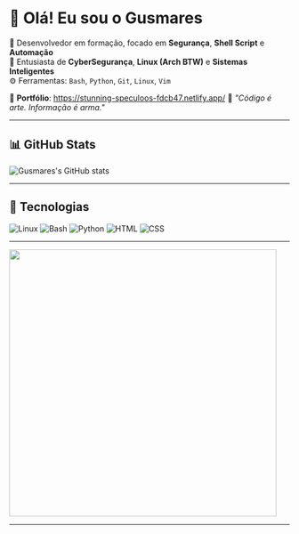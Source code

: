 # 👋 Olá! Eu sou o Gusmares

🎯 Desenvolvedor em formação, focado em **Segurança**, **Shell Script** e **Automação**  
🧠 Entusiasta de **CyberSegurança**, **Linux (Arch BTW)** e **Sistemas Inteligentes**  
⚙️ Ferramentas: `Bash`, `Python`, `Git`, `Linux`, `Vim`

🔗 **Portfólio**: https://stunning-speculoos-fdcb47.netlify.app/
📌 *"Código é arte. Informação é arma."*

---

## 📊 GitHub Stats

![Gusmares's GitHub stats](https://github-readme-stats.vercel.app/api?username=Gusmares&show_icons=true&theme=radical)

---

## 🚀 Tecnologias

![Linux](https://img.shields.io/badge/Linux-000?style=for-the-badge&logo=linux)
![Bash](https://img.shields.io/badge/Bash-121011?style=for-the-badge&logo=gnu-bash)
![Python](https://img.shields.io/badge/Python-3670A0?style=for-the-badge&logo=python&logoColor=ffdd54)
![HTML](https://img.shields.io/badge/HTML5-E34F26?style=for-the-badge&logo=html5&logoColor=white)
![CSS](https://img.shields.io/badge/CSS3-1572B6?style=for-the-badge&logo=css3&logoColor=white)

---


  <img src="https://media0.giphy.com/media/v1.Y2lkPTc5MGI3NjExcnN2aHV6cGMydWkyZzFmNXhzc2g4NDV4Z2IwdWVkYWw3aXozd3dqdyZlcD12MV9pbnRlcm5hbF9naWZfYnlfaWQmY3Q9Zw/ko7twHhomhk8E/giphy.gif" width="480"/>


---
